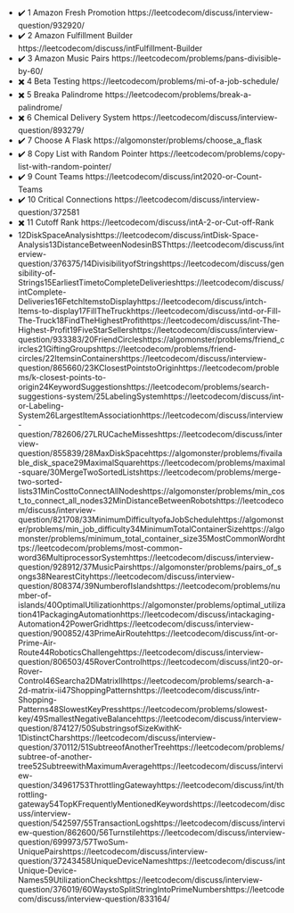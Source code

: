 - :heavy_check_mark: 1 Amazon Fresh Promotion https://leetcodecom/discuss/interview-question/932920/
- :heavy_check_mark: 2 Amazon Fulfillment Builder https://leetcodecom/discuss/intFulfillment-Builder
- :heavy_check_mark: 3 Amazon Music Pairs https://leetcodecom/problems/pans-divisible-by-60/
- :heavy_multiplication_x: 4 Beta Testing https://leetcodecom/problems/mi-of-a-job-schedule/
- :heavy_multiplication_x: 5 Breaka Palindrome https://leetcodecom/problems/break-a-palindrome/
- :heavy_multiplication_x: 6 Chemical Delivery System https://leetcodecom/discuss/interview-question/893279/
- :heavy_check_mark: 7 Choose A Flask https://algomonster/problems/choose_a_flask
- :heavy_check_mark: 8 Copy List with Random Pointer https://leetcodecom/problems/copy-list-with-random-pointer/
- :heavy_check_mark: 9 Count Teams https://leetcodecom/discuss/int2020-or-Count-Teams
- :heavy_check_mark: 10 Critical Connections https://leetcodecom/discuss/interview-question/372581
- :heavy_multiplication_x: 11 Cutoff Rank https://leetcodecom/discuss/intA-2-or-Cut-off-Rank
- 12DiskSpaceAnalysishttps://leetcodecom/discuss/intDisk-Space-Analysis13DistanceBetweenNodesinBSThttps://leetcodecom/discuss/interview-question/376375/14DivisibilityofStringshttps://leetcodecom/discuss/gensibility-of-Strings15EarliestTimetoCompleteDeliverieshttps://leetcodecom/discuss/intComplete-Deliveries16FetchItemstoDisplayhttps://leetcodecom/discuss/intch-Items-to-display17FillTheTruckhttps://leetcodecom/discuss/intd-or-Fill-The-Truck18FindTheHighestProfithttps://leetcodecom/discuss/int-The-Highest-Profit19FiveStarSellershttps://leetcodecom/discuss/interview-question/933383/20FriendCircleshttps://algomonster/problems/friend_circles21GiftingGroupshttps://leetcodecom/problems/friend-circles/22ItemsinContainershttps://leetcodecom/discuss/interview-question/865660/23KClosestPointstoOriginhttps://leetcodecom/problems/k-closest-points-to-origin24KeywordSuggestionshttps://leetcodecom/problems/search-suggestions-system/25LabelingSystemhttps://leetcodecom/discuss/int-or-Labeling-System26LargestItemAssociationhttps://leetcodecom/discuss/interview-question/782606/27LRUCacheMisseshttps://leetcodecom/discuss/interview-question/855839/28MaxDiskSpacehttps://algomonster/problems/fivailable_disk_space29MaximalSquarehttps://leetcodecom/problems/maximal-square/30MergeTwoSortedListshttps://leetcodecom/problems/merge-two-sorted-lists31MinCosttoConnectAllNodeshttps://algomonster/problems/min_cost_to_connect_all_nodes32MinDistanceBetweenRobotshttps://leetcodecom/discuss/interview-question/821708/33MinimumDifficultyofaJobSchedulehttps://algomonster/problems/min_job_difficulty34MinimumTotalContainerSizehttps://algomonster/problems/minimum_total_container_size35MostCommonWordhttps://leetcodecom/problems/most-common-word36MultiprocessorSystemhttps://leetcodecom/discuss/interview-question/928912/37MusicPairshttps://algomonster/problems/pairs_of_songs38NearestCityhttps://leetcodecom/discuss/interview-question/808374/39NumberofIslandshttps://leetcodecom/problems/number-of-islands/40OptimalUtilizationhttps://algomonster/problems/optimal_utilization41PackagingAutomationhttps://leetcodecom/discuss/intackaging-Automation42PowerGridhttps://leetcodecom/discuss/interview-question/900852/43PrimeAirRoutehttps://leetcodecom/discuss/int-or-Prime-Air-Route44RoboticsChallengehttps://leetcodecom/discuss/interview-question/806503/45RoverControlhttps://leetcodecom/discuss/int20-or-Rover-Control46Searcha2DMatrixIIhttps://leetcodecom/problems/search-a-2d-matrix-ii47ShoppingPatternshttps://leetcodecom/discuss/intr-Shopping-Patterns48SlowestKeyPresshttps://leetcodecom/problems/slowest-key/49SmallestNegativeBalancehttps://leetcodecom/discuss/interview-question/874127/50SubstringsofSizeKwithK-1DistinctCharshttps://leetcodecom/discuss/interview-question/370112/51SubtreeofAnotherTreehttps://leetcodecom/problems/subtree-of-another-tree52SubtreewithMaximumAveragehttps://leetcodecom/discuss/interview-question/34961753ThrottlingGatewayhttps://leetcodecom/discuss/int/throttling-gateway54TopKFrequentlyMentionedKeywordshttps://leetcodecom/discuss/interview-question/542597/55TransactionLogshttps://leetcodecom/discuss/interview-question/862600/56Turnstilehttps://leetcodecom/discuss/interview-question/699973/57TwoSum-UniquePairshttps://leetcodecom/discuss/interview-question/37243458UniqueDeviceNameshttps://leetcodecom/discuss/intUnique-Device-Names59UtilizationCheckshttps://leetcodecom/discuss/interview-question/376019/60WaystoSplitStringIntoPrimeNumbershttps://leetcodecom/discuss/interview-question/833164/